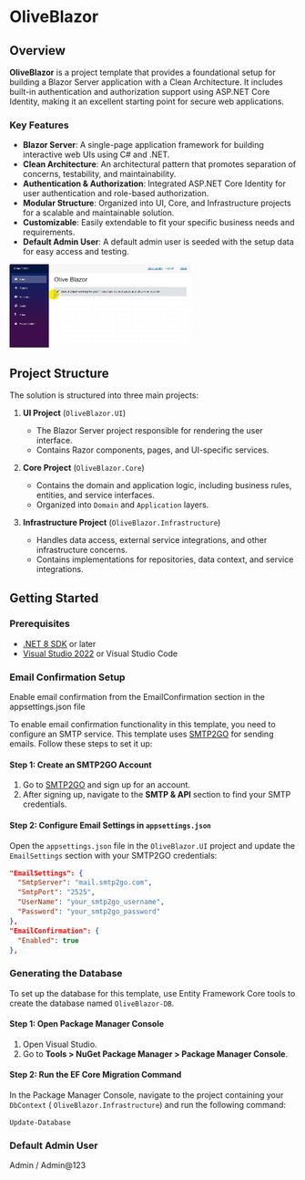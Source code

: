 # OliveBlazor

## Overview

**OliveBlazor** is a project template that provides a foundational setup for building a Blazor Server application with a Clean Architecture. It includes built-in authentication and authorization support using ASP.NET Core Identity, making it an excellent starting point for secure web applications.

### Key Features

- **Blazor Server**: A single-page application framework for building interactive web UIs using C# and .NET.
- **Clean Architecture**: An architectural pattern that promotes separation of concerns, testability, and maintainability.
- **Authentication & Authorization**: Integrated ASP.NET Core Identity for user authentication and role-based authorization.
- **Modular Structure**: Organized into UI, Core, and Infrastructure projects for a scalable and maintainable solution.
- **Customizable**: Easily extendable to fit your specific business needs and requirements.
- **Default Admin User**: A default admin user is seeded with the setup data for easy access and testing.



![Olive Blazor](https://github.com/SammyHammami/OliveBlazor/blob/master/Olive%20Blazor%20(1).gif)





## Project Structure

The solution is structured into three main projects:

1. **UI Project** (`OliveBlazor.UI`)
   - The Blazor Server project responsible for rendering the user interface.
   - Contains Razor components, pages, and UI-specific services.

2. **Core Project** (`OliveBlazor.Core`)
   - Contains the domain and application logic, including business rules, entities, and service interfaces.
   - Organized into `Domain` and `Application` layers.

3. **Infrastructure Project** (`OliveBlazor.Infrastructure`)
   - Handles data access, external service integrations, and other infrastructure concerns.
   - Contains implementations for repositories, data context, and service integrations.

## Getting Started

### Prerequisites

- [.NET 8 SDK](https://dotnet.microsoft.com/en-us/download/dotnet/8.0) or later
- [Visual Studio 2022](https://visualstudio.microsoft.com/vs/) or Visual Studio Code


### Email Confirmation Setup

Enable email confirmation from the EmailConfirmation section in the appsettings.json file  

To enable email confirmation functionality in this template, you need to configure an SMTP service.
This template uses [SMTP2GO](https://www.smtp2go.com/) for sending emails. Follow these steps to set it up:

#### Step 1: Create an SMTP2GO Account

1. Go to [SMTP2GO](https://www.smtp2go.com/) and sign up for an account.
2. After signing up, navigate to the **SMTP & API** section to find your SMTP credentials.

#### Step 2: Configure Email Settings in `appsettings.json`

Open the `appsettings.json` file in the `OliveBlazor.UI` project and update the `EmailSettings` section with your SMTP2GO credentials:

```json
"EmailSettings": {
  "SmtpServer": "mail.smtp2go.com",
  "SmtpPort": "2525",
  "UserName": "your_smtp2go_username",
  "Password": "your_smtp2go_password"
},
"EmailConfirmation": {
  "Enabled": true
},
```


### Generating the Database

To set up the database for this template, use Entity Framework Core tools to create the database named `OliveBlazor-DB`.

#### Step 1: Open Package Manager Console

1. Open Visual Studio.
2. Go to **Tools > NuGet Package Manager > Package Manager Console**.

#### Step 2: Run the EF Core Migration Command

In the Package Manager Console, navigate to the project containing your `DbContext` ( `OliveBlazor.Infrastructure`) and run the following command:

```shell
Update-Database 
```

### Default Admin User
Admin / Admin@123



